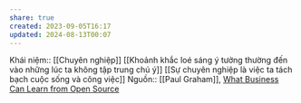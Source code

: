 ```yaml
---
share: true
created: 2023-09-05T16:17
updated: 2024-08-13T00:07
---
```

Khái niệm:: [[Chuyên nghiệp]]
[[Khoảnh khắc loé sáng ý tưởng thường đến vào những lúc ta không tập trung chú ý]]
[[Sự chuyên nghiệp là việc ta tách bạch cuộc sống và công việc]]
Nguồn:: [[Paul Graham]], [What Business Can Learn from Open Source](http://www.paulgraham.com/opensource.html)